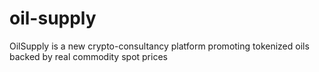 # oil-supply
 OilSupply is a new crypto-consultancy platform promoting tokenized oils backed by real commodity spot prices
